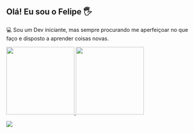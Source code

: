 ## Olá! Eu sou o Felipe 🖐️

💻 Sou um Dev iniciante, mas sempre procurando me aperfeiçoar no que faço e disposto a aprender coisas novas.


<div>
<a href="https://github.com/oFelipeee">
<img loading="lazy" height="180em" src="https://github-readme-stats.vercel.app/api/top-langs/?username=oFelipeee&layout=compact&langs_count=7&theme=dracula"/>
<img loading="lazy" height="180em" src="https://github-readme-stats.vercel.app/api?username=oFelipeee&show_icons=true&theme=dracula&include_all_commits=true&count_private=true"/>
</div>

<a href="https://instagram.com/opaulino._._" target="_blank"><img loading="lazy" src="https://img.shields.io/badge/-Instagram-%23E4405F?style=for-the-badge&logo=instagram&logoColor=white" target="_blank"></a>


